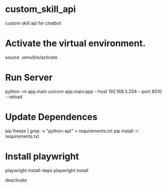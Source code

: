 # custom_skill_api
custom skill api for chatbot

# Activate the virtual environment.
source .venv/bin/activate
# Run Server
python -m app.main
uvicorn app.main:app --host 192.168.3.204 --port 8010 --reload
# Update Dependences
pip freeze | grep -v "python-apt" > requirements.txt
pip install -r requirements.txt
# Install playwright
playwright install-deps
playwright install

deactivate

